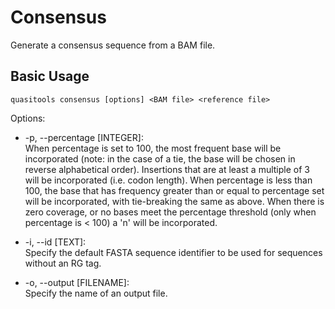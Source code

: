 # Consensus  

Generate a consensus sequence from a BAM file.

## Basic Usage  

```
quasitools consensus [options] <BAM file> <reference file>
```

Options: 

* -p, --percentage [INTEGER]:  
When percentage is set to 100, the most frequent base will be incorporated (note: in the case of a tie, the base will be chosen in reverse alphabetical order). Insertions that are at least a multiple of 3 will be incorporated (i.e. codon length). When percentage is less than 100, the base that has frequency greater than or equal to percentage set will be incorporated, with tie-breaking the same as above. When there is zero coverage, or no bases meet the percentage threshold (only when percentage is < 100) a 'n' will be incorporated.  

* -i, --id [TEXT]:  
Specify the default FASTA sequence identifier to be used for sequences without an RG tag.  

* -o, --output [FILENAME]:  
Specify the name of an output file.
